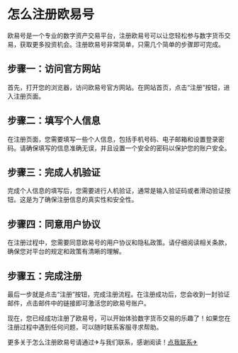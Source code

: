 # 怎么注册欧易号

欧易号是一个专业的数字资产交易平台，注册欧易号可以让您轻松参与数字货币交易，获取更多投资机会。注册欧易号非常简单，只需几个简单的步骤即可完成。

## 步骤一：访问官方网站

首先，打开您的浏览器，访问欧易号官方网站。在网站首页，点击“注册”按钮，进入注册页面。

## 步骤二：填写个人信息

在注册页面，您需要填写一些个人信息，包括手机号码、电子邮箱和设置登录密码。请确保填写的信息准确无误，并且设置一个安全的密码以保护您的账户安全。

## 步骤三：完成人机验证

完成个人信息的填写后，您需要进行人机验证，通常是输入验证码或者滑动验证按钮。这是为了确保注册信息的真实性和安全性。

## 步骤四：同意用户协议

在注册过程中，您需要同意欧易号的用户协议和隐私政策。请仔细阅读相关条款，确保您对平台的规定和政策有清晰的理解。

## 步骤五：完成注册

最后一步就是点击“注册”按钮，完成注册流程。在注册成功后，您会收到一封验证邮件，点击邮件中的链接即可激活您的欧易号账户。

现在，您已经成功注册了欧易号，可以开始体验数字货币交易的乐趣了！如果您在注册过程中遇到任何问题，可以随时联系客服寻求帮助。

更多关于怎么注册欧易号请通过✈与我们联系，感谢阅读！[点我联系✈](https://www.G208.com)
